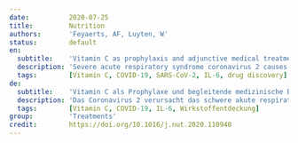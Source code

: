 ```yaml
---
date:          2020-07-25
title:         Nutrition
authors:       'Feyaerts, AF, Luyten, W'
status:        default
en:
  subtitle:    'Vitamin C as prophylaxis and adjunctive medical treatment for COVID-19?'
  description: 'Severe acute respiratory syndrome coronavirus 2 causes the potentially fatal coronavirus disease 2019 (COVID-19). Already during the outbreak of the severe acute respiratory syndrome coronavirus 1, the use of vitamin C was suggested. Many patients with severe COVID-19 have elevated levels of the mediators interleukin-6 and endothelin-1. These mediators may explain the age dependence of COVID-19 pneumonia, the preponderance of male and obese or hypertensive patients, as well as of persons of color and smokers. There is clear evidence that vitamin C in high doses can reduce these mediators. Vitamin C is cheap and safe. Hence, using a relatively low dose of vitamin C as prophylaxis, and in cases of severe COVID-19, an (intravenous) high-dose regimen may be beneficial. Ongoing clinical trials are expected to provide more definitive evidence.'
  tags:        [Vitamin C, COVID-19, SARS-CoV-2, IL-6, drug discovery]
de:
  subtitle:    'Vitamin C als Prophylaxe und begleitende medizinische Behandlung für COVID-19?'
  description: 'Das Coronavirus 2 verursacht das schwere akute respiratorische Syndrom, die potenziell tödliche Coronavirus-Krankheit 2019 (COVID-19). Bereits während des Ausbruchs des Coronavirus 1 wurde der Einsatz von Vitamin C vorgeschlagen. Viele Patienten mit schwerer COVID-19-Erkrankung weisen erhöhte Werte der Mediatoren Interleukin-6 und Endothelin-1 auf. Diese Mediatoren können die Altersabhängigkeit der COVID-19-Pneumonie, das Überwiegen männlicher und fettleibiger oder hypertensiver Patienten sowie von Farbigen und Rauchern erklären. Es gibt eindeutige Hinweise darauf, dass Vitamin C in hohen Dosen diese Mediatoren reduzieren kann. Vitamin C ist billig und sicher. Daher kann eine relativ niedrige Dosis Vitamin C zur Prophylaxe und in Fällen von schwerem COVID-19 eine (intravenöse) hochdosierte Behandlung von Nutzen sein. Es wird erwartet, dass die laufenden klinischen Studien mehr endgültige Beweise liefern werden.' 
  tags:        [Vitamin C, COVID-19, IL-6, Wirkstoffentdeckung]
group:         'Treatments'
credit:        https://doi.org/10.1016/j.nut.2020.110948
---
```


